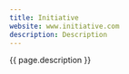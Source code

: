 ```yaml
---
title: Initiative
website: www.initiative.com
description: Description
---
```

{{ page.description }}